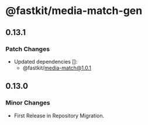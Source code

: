 # @fastkit/media-match-gen

## 0.13.1

### Patch Changes

- Updated dependencies []:
  - @fastkit/media-match@1.0.1

## 0.13.0

### Minor Changes

- First Release in Repository Migration.
